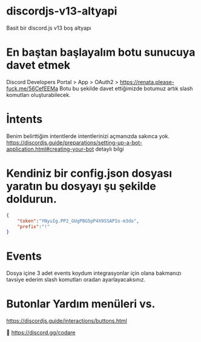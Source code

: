 # discordjs-v13-altyapi
Basit bir discord.js v13 boş altyapı
# En baştan başlayalım botu sunucuya davet etmek
Discord Developers Portal > App > OAuth2 > https://renata.please-fuck.me/56CefEEMa
Botu bu şekilde davet ettiğimizde botumuz artık slash komutları oluşturabilecek.

# İntents
Benim belirttiğim intentlerde intentlerinizi açmanızda sakınca yok.
https://discordjs.guide/preparations/setting-up-a-bot-application.html#creating-your-bot detaylı bilgi

# Kendiniz bir config.json dosyası yaratın bu dosyayı şu şekilde doldurun.
```json
{
    "token":"YNyuIg.PP2_GUgPBG5pP4X9SSAPIo-m3do",
    "prefix":"!"
}
```

# Events 
Dosya içine 3 adet events koydum integrasyonlar için olana bakmanızı tavsiye ederim slash komutları oradan ayarlayacaksınız.

# Butonlar Yardım menüleri vs.
https://discordjs.guide/interactions/buttons.html

🖤 https://discord.gg/codare

